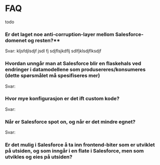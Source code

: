 # FAQ
todo
  
### Er det laget noe anti-corruption-layer mellom Salesforce-domenet og resten?**
Svar: kljsfdjlsdjf jsdl fj sdjflsjkdflj sdlfjklsdjflksdjf 

### Hvordan unngår man at Salesforce blir en flaskehals ved endringer i datamodellene som produsereres/konsumeres (dette spørsmålet må spesifiseres mer)
Svar:

### Hvor mye konfigurasjon er det ift custom kode?
Svar:

### Når er Salesforce spot on, og når er det mindre egnet?
Svar:

### Er det mulig i Salesforce å ta inn frontend-biter som er utviklet på utsiden, og som inngår i en flate i Salesforce, men som utvikles og eies på utsiden?
